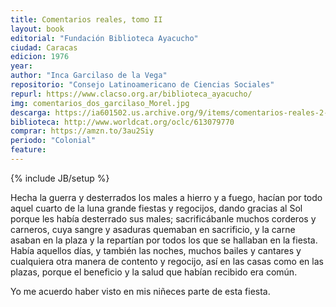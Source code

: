 ```yaml
---
title: Comentarios reales, tomo II
layout: book
editorial: "Fundación Biblioteca Ayacucho"
ciudad: Caracas
edicion: 1976
year: 
author: "Inca Garcilaso de la Vega"
repositorio: "Consejo Latinoamericano de Ciencias Sociales"
repurl: https://www.clacso.org.ar/biblioteca_ayacucho/
img: comentarios_dos_garcilaso_Morel.jpg
descarga: https://ia601502.us.archive.org/9/items/comentarios-reales-2-inca-garcilaso-de-la-vega/Comentarios_reales_2_Inca_Garcilaso_de_la_Vega.pdf
biblioteca: http://www.worldcat.org/oclc/613079770
comprar: https://amzn.to/3au2Siy
periodo: "Colonial"
feature: 
---
```

{% include JB/setup %}

Hecha la guerra y desterrados los males a hierro y a fuego, hacían por todo aquel cuarto de la luna grande fiestas y regocijos, dando gracias al Sol porque les había desterrado sus males; sacrificábanle muchos corderos y carneros, cuya sangre y asaduras quemaban en sacrificio, y la carne asaban en la plaza y la repartían por todos los que se hallaban en la fiesta. Había aquellos días, y también las noches, muchos bailes y cantares y cualquiera otra manera de contento y regocijo, así en las casas como en las plazas, porque el beneficio y la salud que habían recibido era común.
 
Yo me acuerdo haber visto en mis niñeces parte de esta fiesta.
